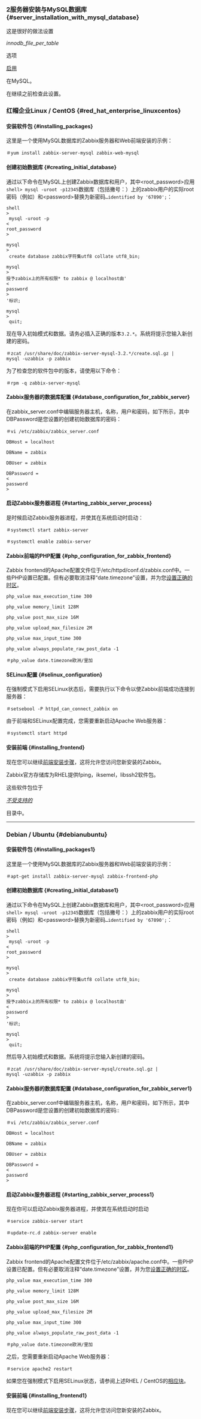 ### 2服务器安装与MySQL数据库 {#server_installation_with_mysql_database}





这是很好的做法设置

_innodb\_file\_per\_table_

选项

[启用](https://dev.mysql.com/doc/refman/5.6/en/tablespace-enabling.html)

在MySQL。

在继续之前检查此设置。





### 红帽企业Linux / CentOS {#red_hat_enterprise_linuxcentos}

#### 安装软件包 {#installing_packages}

这里是一个使用MySQL数据库的Zabbix服务器和Web前端安装的示例：

```
＃yum install zabbix-server-mysql zabbix-web-mysql
```

#### 创建初始数据库 {#creating_initial_database}

通过以下命令在MySQL上创建Zabbix数据库和用户，其中&lt;root\_password&gt;应用`shell> mysql -uroot -p12345`数据库（包括撇号：）上的zabbix用户的实际root密码（例如）和&lt;password&gt;替换为新密码`…identified by '67890';`：

```
shell
>
 mysql -uroot -p 
<
root_password
>

mysql
>
 create database zabbix字符集utf8 collat​​e utf8_bin;

mysql
>
授予zabbix上的所有权限* to zabbix @ localhost由'
<
password
>
'标识;

mysql
>
 quit;
```

现在导入初始模式和数据。请务必插入正确的版本`3.2.*`。系统将提示您输入新创建的密码。

```
＃zcat /usr/share/doc/zabbix-server-mysql-3.2.*/create.sql.gz | 
mysql -uzabbix -p zabbix
```

为了检查您的软件包中的版本，请使用以下命令：

```
＃rpm -q zabbix-server-mysql
```

#### Zabbix服务器的数据库配置 {#database_configuration_for_zabbix_server}

在zabbix\_server.conf中编辑服务器主机，名称，用户和密码，如下所示，其中DBPassword是您设置的创建初始数据库的密码：

```
＃vi /etc/zabbix/zabbix_server.conf

DBHost = localhost

DBName = zabbix

DBUser = zabbix

DBPassword = 
<
password
>
```

#### 启动Zabbix服务器进程 {#starting_zabbix_server_process}

是时候启动Zabbix服务器进程，并使其在系统启动时启动：

```
＃systemctl start zabbix-server

＃systemctl enable zabbix-server
```

#### Zabbix前端的PHP配置 {#php_configuration_for_zabbix_frontend}

Zabbix frontend的Apache配置文件位于/etc/httpd/conf.d/zabbix.conf中。一些PHP设置已配置。但有必要取消注释“date.timezone”设置，并为您[设置正确的时区](http://php.net/manual/en/timezones.php)。

```
php_value max_execution_time 300

php_value memory_limit 128M

php_value post_max_size 16M

php_value upload_max_filesize 2M

php_value max_input_time 300

php_value always_populate_raw_post_data -1

＃php_value date.timezone欧洲/里加
```

#### SELinux配置 {#selinux_configuration}

在强制模式下启用SELinux状态后，需要执行以下命令以使Zabbix前端成功连接到服务器：

```
＃setsebool -P httpd_can_connect_zabbix on
```

由于前端和SELinux配置完成，您需要重新启动Apache Web服务器：

```
＃systemctl start httpd
```

#### 安装前端 {#installing_frontend}

现在您可以继续[前端安装步骤](https://www.zabbix.com/documentation/3.2/manual/installation/install#installing_frontend)，这将允许您访问您新安装的Zabbix。





Zabbix官方存储库为RHEL提供fping，iksemel，libssh2软件包。

这些软件包位于

[_不受支持的_](http://repo.zabbix.com/non-supported/)

目录中。





---

### Debian / Ubuntu {#debianubuntu}

#### 安装软件包 {#installing_packages1}

这里是一个使用MySQL数据库的Zabbix服务器和Web前端安装的示例：

```
＃apt-get install zabbix-server-mysql zabbix-frontend-php
```

#### 创建初始数据库 {#creating_initial_database1}

通过以下命令在MySQL上创建Zabbix数据库和用户，其中&lt;root\_password&gt;应用`shell> mysql -uroot -p12345`数据库（包括撇号：）上的zabbix用户的实际root密码（例如）和&lt;password&gt;替换为新密码`…identified by '67890';`：

```
shell
>
 mysql -uroot -p 
<
root_password
>

mysql
>
 create database zabbix字符集utf8 collat​​e utf8_bin;

mysql
>
授予zabbix上的所有权限* to zabbix @ localhost由'
<
password
>
'标识;

mysql
>
 quit;
```

然后导入初始模式和数据。系统将提示您输入新创建的密码。

```
＃zcat /usr/share/doc/zabbix-server-mysql/create.sql.gz | 
mysql -uzabbix -p zabbix
```

#### Zabbix服务器的数据库配置 {#database_configuration_for_zabbix_server1}

在zabbix\_server.conf中编辑服务器主机，名称，用户和密码，如下所示，其中DBPassword是您设置的创建初始数据库的密码::

```
＃vi /etc/zabbix/zabbix_server.conf

DBHost = localhost

DBName = zabbix

DBUser = zabbix

DBPassword = 
<
password
>
```

#### 启动Zabbix服务器进程 {#starting_zabbix_server_process1}

现在你可以启动Zabbix服务器进程，并使其在系统启动时启动

```
＃service zabbix-server start

＃update-rc.d zabbix-server enable
```

#### Zabbix前端的PHP配置 {#php_configuration_for_zabbix_frontend1}

Zabbix frontend的Apache配置文件位于/etc/zabbix/apache.conf中。一些PHP设置已配置。但有必要取消注释“date.timezone”设置，并为您[设置正确的时区](http://php.net/manual/en/timezones.php)。

```
php_value max_execution_time 300

php_value memory_limit 128M

php_value post_max_size 16M

php_value upload_max_filesize 2M

php_value max_input_time 300

php_value always_populate_raw_post_data -1

＃php_value date.timezone欧洲/里加
```

之后，您需要重新启动Apache Web服务器：

```
＃service apache2 restart
```

如果您在强制模式下启用SELinux状态，请参阅上述RHEL / CentOS的[相应块](https://www.zabbix.com/documentation/3.2/manual/installation/install_from_packages/server_installation_with_mysql#selinux_configuration)。

#### 安装前端 {#installing_frontend1}

现在您可以继续[前端安装步骤](https://www.zabbix.com/documentation/3.2/manual/installation/install#installing_frontend)，这将允许您访问您新安装的Zabbix。

